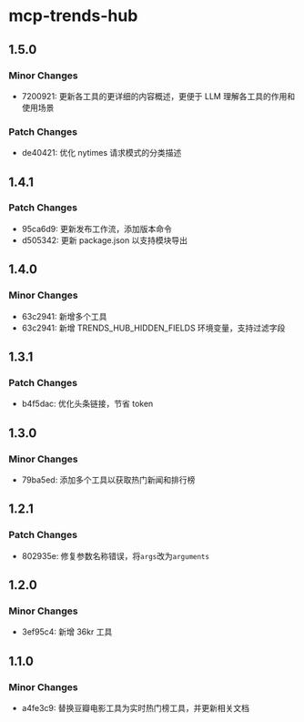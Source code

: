 # mcp-trends-hub

## 1.5.0

### Minor Changes

- 7200921: 更新各工具的更详细的内容概述，更便于 LLM 理解各工具的作用和使用场景

### Patch Changes

- de40421: 优化 nytimes 请求模式的分类描述

## 1.4.1

### Patch Changes

- 95ca6d9: 更新发布工作流，添加版本命令
- d505342: 更新 package.json 以支持模块导出

## 1.4.0

### Minor Changes

- 63c2941: 新增多个工具
- 63c2941: 新增 TRENDS_HUB_HIDDEN_FIELDS 环境变量，支持过滤字段

## 1.3.1

### Patch Changes

- b4f5dac: 优化头条链接，节省 token

## 1.3.0

### Minor Changes

- 79ba5ed: 添加多个工具以获取热门新闻和排行榜

## 1.2.1

### Patch Changes

- 802935e: 修复参数名称错误，将`args`改为`arguments`

## 1.2.0

### Minor Changes

- 3ef95c4: 新增 36kr 工具

## 1.1.0

### Minor Changes

- a4fe3c9: 替换豆瓣电影工具为实时热门榜工具，并更新相关文档
